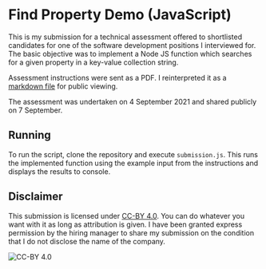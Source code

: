 # Find Property Demo (JavaScript)

This is my submission for a technical assessment offered to shortlisted candidates for one of the software development positions I interviewed for. The basic objective was to implement a Node JS function which searches for a given property in a key-value collection string.

Assessment instructions were sent as a PDF. I reinterpreted it as a [markdown file](./instructions.md) for public viewing.

The assessment was undertaken on 4 September 2021 and shared publicly on 7 September.

## Running

To run the script, clone the repository and execute `submission.js`. This runs the implemented function using the example input from the instructions and displays the results to console.

## Disclaimer

This submission is licensed under [CC-BY 4.0](https://creativecommons.org/licenses/by/4.0/). You can do whatever you want with it as long as attribution is given. I have been granted express permission by the hiring manager to share my submission on the condition that I do not disclose the name of the company.

![CC-BY 4.0](https://i.creativecommons.org/l/by/4.0/88x31.png)